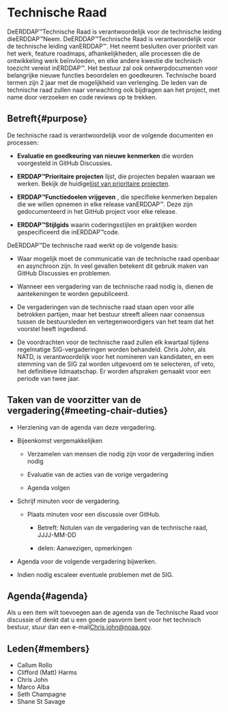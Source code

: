 # Technische Raad

DeERDDAP™Technische Raad is verantwoordelijk voor de technische leiding dieERDDAP™Neem. DeERDDAP™Technische Raad is verantwoordelijk voor de technische leiding vanERDDAP™. Het neemt besluiten over prioriteit van het werk, feature roadmaps, afhankelijkheden, alle processen die de ontwikkeling werk beïnvloeden, en elke andere kwestie die technisch toezicht vereist inERDDAP™. Het bestuur zal ook ontwerpdocumenten voor belangrijke nieuwe functies beoordelen en goedkeuren. Technische board termen zijn 2 jaar met de mogelijkheid van verlenging. De leden van de technische raad zullen naar verwachting ook bijdragen aan het project, met name door verzoeken en code reviews op te trekken.

## Betreft{#purpose} 

De technische raad is verantwoordelijk voor de volgende documenten en processen:

*  **Evaluatie en goedkeuring van nieuwe kenmerken** die worden voorgesteld in GitHub Discussies.

*  **ERDDAP™Prioritaire projecten** lijst, die projecten bepalen waaraan we werken. Bekijk de huidige[lijst van prioritaire projecten](https://github.com/ERDDAP/erddap/issues/158).

*  **ERDDAP™Functiedoelen vrijgeven** , die specifieke kenmerken bepalen die we willen opnemen in elke release vanERDDAP™. Deze zijn gedocumenteerd in het GitHub project voor elke release.

*  **ERDDAP™Stijlgids** waarin coderingsstijlen en praktijken worden gespecificeerd die inERDDAP™code.

DeERDDAP™De technische raad werkt op de volgende basis:

* Waar mogelijk moet de communicatie van de technische raad openbaar en asynchroon zijn. In veel gevallen betekent dit gebruik maken van GitHub Discussies en problemen.

* Wanneer een vergadering van de technische raad nodig is, dienen de aantekeningen te worden gepubliceerd.

* De vergaderingen van de technische raad staan open voor alle betrokken partijen, maar het bestuur streeft alleen naar consensus tussen de bestuursleden en vertegenwoordigers van het team dat het voorstel heeft ingediend.

* De voordrachten voor de technische raad zullen elk kwartaal tijdens regelmatige SIG-vergaderingen worden behandeld. Chris John, als NATD, is verantwoordelijk voor het nomineren van kandidaten, en een stemming van de SIG zal worden uitgevoerd om te selecteren, of veto, het definitieve lidmaatschap. Er worden afspraken gemaakt voor een periode van twee jaar.

## Taken van de voorzitter van de vergadering{#meeting-chair-duties} 

- Herziening van de agenda van deze vergadering.

- Bijeenkomst vergemakkelijken

  - Verzamelen van mensen die nodig zijn voor de vergadering indien nodig

  - Evaluatie van de acties van de vorige vergadering

  - Agenda volgen

- Schrijf minuten voor de vergadering.

  - Plaats minuten voor een discussie over GitHub.

    - Betreft: Notulen van de vergadering van de technische raad, JJJJ-MM-DD

    - delen: Aanwezigen, opmerkingen

- Agenda voor de volgende vergadering bijwerken.

- Indien nodig escaleer eventuele problemen met de SIG.

## Agenda{#agenda} 

Als u een item wilt toevoegen aan de agenda van de Technische Raad voor discussie of denkt dat u een goede pasvorm bent voor het technisch bestuur, stuur dan een e-mail[Chris.john@noaa.gov](mailto:chris.john@noaa.gov).

## Leden{#members} 

* Callum Rollo
* Clifford (Matt) Harms
* Chris John
* Marco Alba
* Seth Champagne
* Shane St Savage
